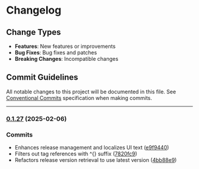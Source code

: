 # Changelog

## Change Types

- **Features**: New features or improvements
- **Bug Fixes**: Bug fixes and patches
- **Breaking Changes**: Incompatible changes

## Commit Guidelines

All notable changes to this project will be documented in this file. See [Conventional Commits](https://www.conventionalcommits.org/) specification when making commits.

---
### [0.1.27](https://github.com/sichang824/RustyTag/compare/0.1.26...0.1.27) (2025-02-06)

### Commits

* Enhances release management and localizes UI text ([e9f9440](https://github.com/sichang824/RustyTag/commit/e9f9440653ab6a5d9bc2cb25d35d7ad78481c404))
* Filters out tag references with ^{} suffix ([7820fc9](https://github.com/sichang824/RustyTag/commit/7820fc94abbd2bfde582bcc3de207df4206494eb))
* Refactors release version retrieval to use latest version ([4bb88e9](https://github.com/sichang824/RustyTag/commit/4bb88e93965642a9569a44d3e31921cd7bde10cc))

